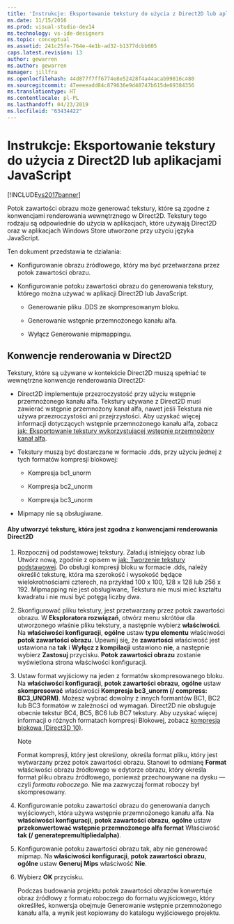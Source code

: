 ```yaml
---
title: 'Instrukcje: Eksportowanie tekstury do użycia z Direct2D lub aplikacjami JavaScript | Dokumentacja firmy Microsoft'
ms.date: 11/15/2016
ms.prod: visual-studio-dev14
ms.technology: vs-ide-designers
ms.topic: conceptual
ms.assetid: 241c25fe-764e-4e1b-ad32-b1377dcbb605
caps.latest.revision: 13
author: gewarren
ms.author: gewarren
manager: jillfra
ms.openlocfilehash: 44d877f7ff6774e8e52428f4a44acab99816c480
ms.sourcegitcommit: 47eeeeadd84c879636e9d48747b615de69384356
ms.translationtype: HT
ms.contentlocale: pl-PL
ms.lasthandoff: 04/23/2019
ms.locfileid: "63434422"
---
```

# <a name="how-to-export-a-texture-for-use-with-direct2d-or-javascipt-apps"></a>Instrukcje: Eksportowanie tekstury do użycia z Direct2D lub aplikacjami JavaScript
[!INCLUDE[vs2017banner](../includes/vs2017banner.md)]

Potok zawartości obrazu może generować tekstury, które są zgodne z konwencjami renderowania wewnętrznego w Direct2D. Tekstury tego rodzaju są odpowiednie do użycia w aplikacjach, które używają Direct2D oraz w aplikacjach Windows Store utworzone przy użyciu języka JavaScript.  
  
 Ten dokument przedstawia te działania:  
  
- Konfigurowanie obrazu źródłowego, który ma być przetwarzana przez potok zawartości obrazu.  
  
- Konfigurowanie potoku zawartości obrazu do generowania tekstury, którego można używać w aplikacji Direct2D lub JavaScript.  
  
    - Generowanie pliku .DDS ze skompresowanym bloku.  
  
    - Generowanie wstępnie przemnożonego kanału alfa.  
  
    - Wyłącz Generowanie mipmappingu.  
  
## <a name="rendering-conventions-in-direct2d"></a>Konwencje renderowania w Direct2D  
 Tekstury, które są używane w kontekście Direct2D muszą spełniać te wewnętrzne konwencje renderowania Direct2D:  
  
- Direct2D implementuje przezroczystość przy użyciu wstępnie przemnożonego kanału alfa. Tekstury używane z Direct2D musi zawierać wstępnie przemnożony kanał alfa, nawet jeśli Tekstura nie używa przezroczystości ani przejrzystości. Aby uzyskać więcej informacji dotyczących wstępnie przemnożonego kanału alfa, zobacz [jak: Eksportowanie tekstury wykorzystującej wstępnie przemnożony kanał alfa](../designers/how-to-export-a-texture-that-has-premultiplied-alpha.md).  
  
- Tekstury muszą być dostarczane w formacie .dds, przy użyciu jednej z tych formatów kompresji blokowej:  
  
    - Kompresja bc1_unorm  
  
    - Kompresja bc2_unorm  
  
    - Kompresja bc3_unorm  
  
- Mipmapy nie są obsługiwane.  
  
#### <a name="to-create-a-texture-thats-compatible-with-direct2d-rendering-conventions"></a>Aby utworzyć teksturę, która jest zgodna z konwencjami renderowania Direct2D  
  
1. Rozpocznij od podstawowej tekstury. Załaduj istniejący obraz lub Utwórz nową, zgodnie z opisem w [jak: Tworzenie tekstury podstawowej](../designers/how-to-create-a-basic-texture.md). Do obsługi kompresji bloku w formacie .dds, należy określić teksturę, która ma szerokość i wysokość będące wielokrotnościami czterech, na przykład 100 x 100, 128 x 128 lub 256 x 192. Mipmapping nie jest obsługiwane, Tekstura nie musi mieć kształtu kwadratu i nie musi być potęgą liczby dwa.  
  
2. Skonfigurować pliku tekstury, jest przetwarzany przez potok zawartości obrazu. W **Eksploratora rozwiązań**, otwórz menu skrótów dla utworzonego właśnie pliku tekstury, a następnie wybierz **właściwości**. Na **właściwości konfiguracji**, **ogólne** ustaw **typu elementu** właściwości **potok zawartości obrazu**. Upewnij się, że **zawartości** właściwość jest ustawiona na **tak** i **Wyłącz z kompilacji** ustawiono **nie**, a następnie wybierz  **Zastosuj** przycisku. **Potok zawartości obrazu** zostanie wyświetlona strona właściwości konfiguracji.  
  
3. Ustaw format wyjściowy na jeden z formatów skompresowanego bloku. Na **właściwości konfiguracji**, **potok zawartości obrazu**, **ogólne** ustaw **skompresować** właściwości  **Kompresja bc3_unorm (/ compress: BC3_UNORM)**. Możesz wybrać dowolny z innych formantów BC1, BC2 lub BC3 formatów w zależności od wymagań. Direct2D nie obsługuje obecnie tekstur BC4, BC5, BC6 lub BC7 tekstury. Aby uzyskać więcej informacji o różnych formatach kompresji Blokowej, zobacz [kompresja blokowa (Direct3D 10)](http://msdn.microsoft.com/library/windows/desktop/bb694531.aspx).  
  
   > [!NOTE]
   > Format kompresji, który jest określony, określa format pliku, który jest wytwarzany przez potok zawartości obrazu. Stanowi to odmianę **Format** właściwości obrazu źródłowego w edytorze obrazu, który określa format pliku obrazu źródłowego, ponieważ przechowywane na dysku — czyli *formatu roboczego*. Nie ma zazwyczaj format roboczy był skompresowany.  
  
4. Konfigurowanie potoku zawartości obrazu do generowania danych wyjściowych, która używa wstępnie przemnożonego kanału alfa. Na **właściwości konfiguracji**, **potok zawartości obrazu**, **ogólne** ustaw **przekonwertować wstępnie przemnożonego alfa format** Właściwość **tak (/ generatepremultipliedalpha)**.  
  
5. Konfigurowanie potoku zawartości obrazu tak, aby nie generować mipmap. Na **właściwości konfiguracji**, **potok zawartości obrazu**, **ogólne** ustaw **Generuj Mips** właściwość **Nie**.  
  
6. Wybierz **OK** przycisku.  
  
   Podczas budowania projektu potok zawartości obrazów konwertuje obraz źródłowy z formatu roboczego do formatu wyjściowego, który określiłeś, konwersja obejmuje Generowanie wstępnie przemnożonego kanału alfa, a wynik jest kopiowany do katalogu wyjściowego projektu.
